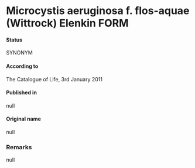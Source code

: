 # Microcystis aeruginosa f. flos-aquae (Wittrock) Elenkin FORM

#### Status
SYNONYM

#### According to
The Catalogue of Life, 3rd January 2011

#### Published in
null

#### Original name
null

### Remarks
null